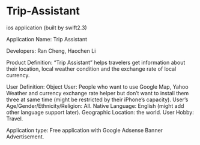 # Trip-Assistant
ios application (built by swift2.3)

Application Name: Trip Assistant

Developers: Ran Cheng, Haochen Li

Product Definition:
“Trip Assistant” helps travelers get information about their location, local weather condition and the exchange rate of local currency.

User Definition:
Object User: People who want to use Google Map, Yahoo Weather and currency exchange rate helper but don’t want to install them three at same time (might be restricted by their iPhone’s capacity).
User’s Age/Gender/Ethnicity/Religion: All.
Native Language: English (might add other language support later).
Geographic Location: the world.
User Hobby: Travel.

Application type:
Free application with Google Adsense Banner Advertisement.
